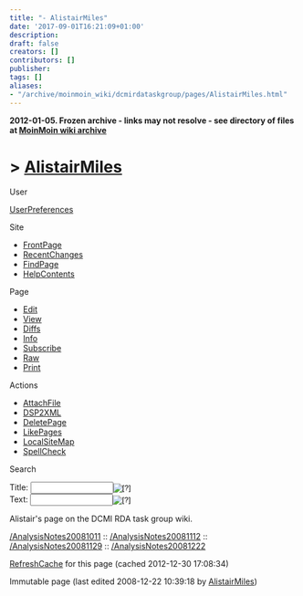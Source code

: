 ```yaml
---
title: "- AlistairMiles"
date: '2017-09-01T16:21:09+01:00'
description: 
draft: false
creators: []
contributors: []
publisher: 
tags: []
aliases:
- "/archive/moinmoin_wiki/dcmirdataskgroup/pages/AlistairMiles.html"
---
```


**2012-01-05. Frozen archive - links may not resolve - see directory of files at [MoinMoin wiki archive](/moinmoin-wiki-archive/)**

# > [AlistairMiles](http://dublincore.org/dcmirdataskgroup/AlistairMiles?action=fullsearch&value=AlistairMiles&literal=1&case=1&context=40 "Click here to do a full-text search for this title")

User

 [UserPreferences](http://dublincore.org/dcmirdataskgroup/UserPreferences)
  

Site

- [FrontPage](http://dublincore.org/dcmirdataskgroup/FrontPage)
- [RecentChanges](http://dublincore.org/dcmirdataskgroup/RecentChanges)
- [FindPage](http://dublincore.org/dcmirdataskgroup/FindPage)
- [HelpContents](http://dublincore.org/dcmirdataskgroup/HelpContents)

Page

- [Edit](http://dublincore.org/dcmirdataskgroup/AlistairMiles?action=edit "Edit")
- [View](http://dublincore.org/dcmirdataskgroup/AlistairMiles "View")
- [Diffs](http://dublincore.org/dcmirdataskgroup/AlistairMiles?action=diff "Diffs")
- [Info](http://dublincore.org/dcmirdataskgroup/AlistairMiles?action=info "Info")
- [Subscribe](http://dublincore.org/dcmirdataskgroup/AlistairMiles?action=subscribe "Subscribe")
- [Raw](http://dublincore.org/dcmirdataskgroup/AlistairMiles?action=raw "Raw")
- [Print](http://dublincore.org/dcmirdataskgroup/AlistairMiles?action=print "Print")

Actions

- [AttachFile](http://dublincore.org/dcmirdataskgroup/AlistairMiles?action=AttachFile)
- [DSP2XML](http://dublincore.org/dcmirdataskgroup/AlistairMiles?action=DSP2XML)
- [DeletePage](http://dublincore.org/dcmirdataskgroup/AlistairMiles?action=DeletePage)
- [LikePages](http://dublincore.org/dcmirdataskgroup/AlistairMiles?action=LikePages)
- [LocalSiteMap](http://dublincore.org/dcmirdataskgroup/AlistairMiles?action=LocalSiteMap)
- [SpellCheck](http://dublincore.org/dcmirdataskgroup/AlistairMiles?action=SpellCheck)

Search

<form method="POST" action="/dcmirdataskgroup/AlistairMiles">
<p>
<input name="action" value="inlinesearch" type="hidden">
<input name="context" value="40" type="hidden">
Title: <input name="text_title" size="15" maxlength="50" type="text"><input src="AlistairMiles_files/moin-search.png" name="button_title" alt="[?]" type="image"><br>Text: <input name="text_full" size="15" maxlength="50" type="text"><input src="AlistairMiles_files/moin-search.png" name="button_full" alt="[?]" type="image">
</p>
</form>

Alistair's page on the DCMI RDA task group wiki. 

[/AnalysisNotes20081011](http://dublincore.org/dcmirdataskgroup/AlistairMiles_2fAnalysisNotes20081011) :: [/AnalysisNotes20081112](http://dublincore.org/dcmirdataskgroup/AlistairMiles_2fAnalysisNotes20081112) :: [/AnalysisNotes20081129](http://dublincore.org/dcmirdataskgroup/AlistairMiles_2fAnalysisNotes20081129) :: [/AnalysisNotes20081222](http://dublincore.org/dcmirdataskgroup/AlistairMiles_2fAnalysisNotes20081222)

 [RefreshCache](http://dublincore.org/dcmirdataskgroup/AlistairMiles?action=refresh&arena=Page.py&key=AlistairMiles.text_html) for this page (cached 2012-12-30 17:08:34)  

Immutable page (last edited 2008-12-22 10:39:18 by [AlistairMiles](http://dublincore.org/dcmirdataskgroup/AlistairMiles))

